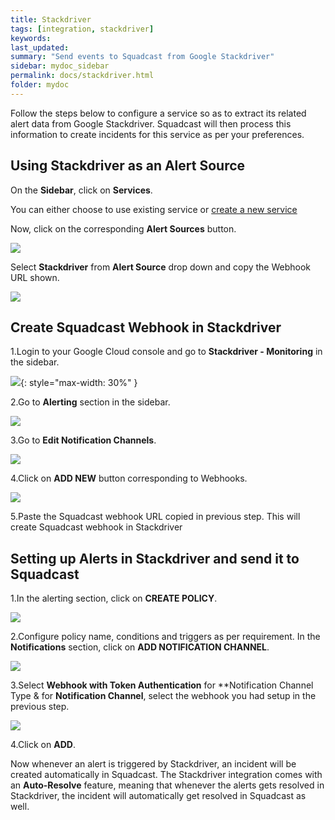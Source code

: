 ```yaml
---
title: Stackdriver
tags: [integration, stackdriver]
keywords: 
last_updated: 
summary: "Send events to Squadcast from Google Stackdriver"
sidebar: mydoc_sidebar
permalink: docs/stackdriver.html
folder: mydoc
---
```


Follow the steps below to configure a service so as to extract its related alert data from Google Stackdriver. Squadcast will then process this information to create incidents for this service as per your preferences.

## Using Stackdriver as an Alert Source

On the **Sidebar**, click on **Services**.

You can either choose to use existing service or [create a new service](adding-a-service.html)

Now, click on the corresponding **Alert Sources** button.

![](images/integration_1.png)

Select **Stackdriver** from  **Alert Source** drop down and copy the Webhook URL shown.

![](images/stackdriver_1.png)

## Create Squadcast Webhook in Stackdriver

1.Login to your Google Cloud console and go to **Stackdriver - Monitoring** in the sidebar.

![](images/stackdriver_2.png){: style="max-width: 30%" }

2.Go to **Alerting** section in the sidebar.

![](images/stackdriver_3.png)

3.Go to **Edit Notification Channels**. 

![](images/stackdriver_4.png)

4.Click on **ADD NEW** button corresponding to Webhooks. 

![](images/stackdriver_5.png)

5.Paste the Squadcast webhook URL copied in previous step. This will create Squadcast webhook in Stackdriver

## Setting up Alerts in Stackdriver and send it to Squadcast

1.In the alerting section, click on **CREATE POLICY**. 

![](images/stackdriver_6.png)

2.Configure policy name, conditions and triggers as per requirement. In the **Notifications** section, click on **ADD NOTIFICATION CHANNEL**.

![](images/stackdriver_7.png)

3.Select **Webhook with Token Authentication** for **Notification Channel Type & for **Notification Channel**, select the webhook you had setup in the previous step. 

![](images/stackdriver_8.png)

4.Click on **ADD**.

Now whenever an alert is triggered by Stackdriver, an incident will be created automatically in Squadcast. The Stackdriver integration comes with an **Auto-Resolve** feature, meaning that whenever the alerts gets resolved in Stackdriver, the incident will automatically get resolved in Squadcast as well.
